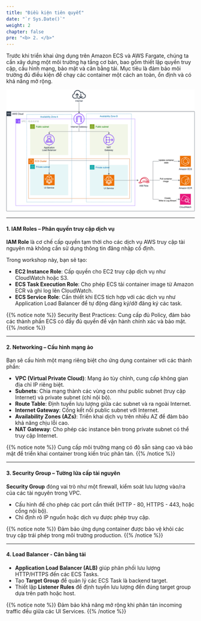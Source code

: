 ```yaml
---
title: "Điều kiện tiên quyết"
date: "`r Sys.Date()`"
weight: 2
chapter: false
pre: "<b> 2. </b>"
---
```


Trước khi triển khai ứng dụng trên Amazon ECS và AWS Fargate, chúng ta cần xây dựng một môi trường hạ tầng cơ bản, bao gồm thiết lập quyền truy cập, cấu hình mạng, bảo mật và cân bằng tải. Mục tiêu là đảm bảo môi trường đủ điều kiện để chạy các container một cách an toàn, ổn định và có khả năng mở rộng.

![ECS Networking Architecture](ECS-Lab-Networking.png)

---

#### 1. IAM Roles – Phân quyền truy cập dịch vụ

**IAM Role** là cơ chế cấp quyền tạm thời cho các dịch vụ AWS truy cập tài nguyên mà không cần sử dụng thông tin đăng nhập cố định.

Trong workshop này, bạn sẽ tạo:

- **EC2 Instance Role**: Cấp quyền cho EC2 truy cập dịch vụ như CloudWatch hoặc S3.
- **ECS Task Execution Role**: Cho phép ECS tải container image từ Amazon ECR và ghi log lên CloudWatch.
- **ECS Service Role**: Cần thiết khi ECS tích hợp với các dịch vụ như Application Load Balancer để tự động đăng ký/dỡ đăng ký các task.

{{% notice note %}}
Security Best Practices: Cung cấp đủ Policy, đảm bảo các thành phần ECS có đầy đủ quyền để vận hành chính xác và bảo mật.
{{% /notice %}}

---

#### 2. Networking – Cấu hình mạng ảo

Bạn sẽ cấu hình một mạng riêng biệt cho ứng dụng container với các thành phần:

- **VPC (Virtual Private Cloud)**: Mạng ảo tùy chỉnh, cung cấp không gian địa chỉ IP riêng biệt.
- **Subnets**: Chia mạng thành các vùng con như public subnet (truy cập Internet) và private subnet (chỉ nội bộ).
- **Route Table**: Định tuyến lưu lượng giữa các subnet và ra ngoài Internet.
- **Internet Gateway**: Cổng kết nối public subnet với Internet.
- **Availability Zones (AZs)**: Triển khai dịch vụ trên nhiều AZ để đảm bảo khả năng chịu lỗi cao.
- **NAT Gateway**: Cho phép các instance bên trong private subnet có thể truy cập Internet.


{{% notice note %}}
Cung cấp môi trường mạng có độ sẵn sàng cao và bảo mật để triển khai container trong kiến trúc phân tán.
{{% /notice %}}

---

#### 3. Security Group – Tường lửa cấp tài nguyên

**Security Group** đóng vai trò như một firewall, kiểm soát lưu lượng vào/ra của các tài nguyên trong VPC.

- Cấu hình để cho phép các port cần thiết (HTTP - 80, HTTPS - 443, hoặc cổng nội bộ).
- Chỉ định rõ IP nguồn hoặc dịch vụ được phép truy cập.

{{% notice note %}}
Đảm bảo ứng dụng container được bảo vệ khỏi các truy cập trái phép trong môi trường production.
{{% /notice %}}


---

#### 4. Load Balancer - Cân bằng tải

- **Application Load Balancer (ALB)** giúp phân phối lưu lượng HTTP/HTTPS đến các ECS Tasks.
- Tạo **Target Group** để quản lý các ECS Task là backend target.
- Thiết lập **Listener Rules** để định tuyến lưu lượng đến đúng target group dựa trên path hoặc host.

{{% notice note %}}
Đảm bảo khả năng mở rộng khi phân tán incoming traffic đều giữa các UI Services.
{{% /notice %}}